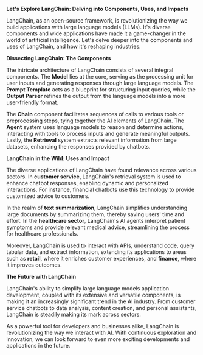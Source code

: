 **Let's Explore LangChain: Delving into Components, Uses, and Impacts**

LangChain, as an open-source framework, is revolutionizing the way we build applications with large language models (LLMs). It's diverse components and wide applications have made it a game-changer in the world of artificial intelligence. Let's delve deeper into the components and uses of LangChain, and how it's reshaping industries.

**Dissecting LangChain: The Components**

The intricate architecture of LangChain consists of several integral components. The **Model** lies at the core, serving as the processing unit for user inputs and generating responses through large language models. The **Prompt Template** acts as a blueprint for structuring input queries, while the **Output Parser** refines the output from the language models into a more user-friendly format. 

The **Chain** component facilitates sequences of calls to various tools or preprocessing steps, tying together the AI elements of LangChain. The **Agent** system uses language models to reason and determine actions, interacting with tools to process inputs and generate meaningful outputs. Lastly, the **Retrieval** system extracts relevant information from large datasets, enhancing the responses provided by chatbots. 

**LangChain in the Wild: Uses and Impact**

The diverse applications of LangChain have found relevance across various sectors. In **customer service**, LangChain's retrieval system is used to enhance chatbot responses, enabling dynamic and personalized interactions. For instance, financial chatbots use this technology to provide customized advice to customers. 

In the realm of **text summarization**, LangChain simplifies understanding large documents by summarizing them, thereby saving users' time and effort. In the **healthcare sector**, LangChain's AI agents interpret patient symptoms and provide relevant medical advice, streamlining the process for healthcare professionals.

Moreover, LangChain is used to interact with APIs, understand code, query tabular data, and extract information, extending its applications to areas such as **retail**, where it enriches customer experiences, and **finance**, where it improves outcomes.

**The Future with LangChain**

LangChain's ability to simplify large language models application development, coupled with its extensive and versatile components, is making it an increasingly significant trend in the AI industry. From customer service chatbots to data analysis, content creation, and personal assistants, LangChain is steadily making its mark across sectors. 

As a powerful tool for developers and businesses alike, LangChain is revolutionizing the way we interact with AI. With continuous exploration and innovation, we can look forward to even more exciting developments and applications in the future.